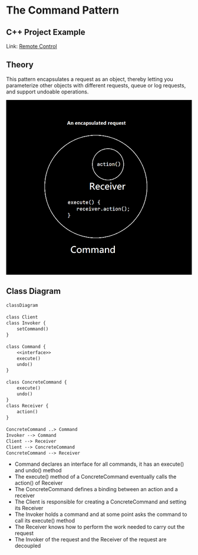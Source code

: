 # The Command Pattern

## C++ Project Example
Link: [Remote Control](https://github.com/akormous/design-patterns/tree/main/Code/CommandPattern/)

## Theory
This pattern encapsulates a request as an object, thereby letting you parameterize other objects with different requests, queue or log requests, and support undoable operations.

![Command Pattern Basic architecture](../public/CommandPatternBasic.png)

## Class Diagram

```mermaid
classDiagram

class Client
class Invoker {
    setCommand()
}

class Command {
    <<interface>>
    execute()
    undo()
}

class ConcreteCommand {
    execute()
    undo()
}
class Receiver {
    action()
}

ConcreteCommand ..> Command
Invoker --> Command
Client --> Receiver
Client --> ConcreteCommand
ConcreteCommand --> Receiver
```
* Command declares an interface for all commands, it has an execute() and undo() method
* The execute() method of a ConcreteCommand eventually calls the action() of Receiver
* The ConcreteCommand defines a binding between an action and a receiver
* The Client is responsible for creating a ConcreteCommand and setting its Receiver
* The Invoker holds a command and at some point asks the command to call its execute() method
* The Receiver knows how to perform the work needed to carry out the request
* The Invoker of the request and the Receiver of the request are decoupled